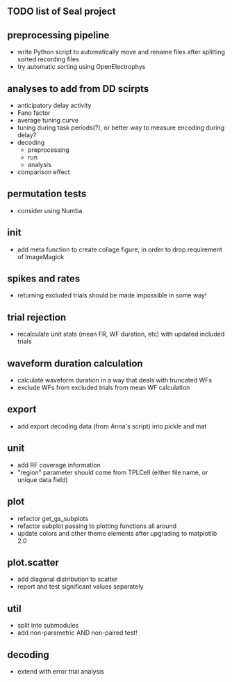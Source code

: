 TODO list of Seal project
-------------------------

preprocessing pipeline
----------------------
  - write Python script to automatically move and rename files after splitting sorted recording files
  - try automatic sorting using OpenElectrophys


analyses to add from DD scirpts
-------------------------------
  - anticipatory delay activity
  - Fano factor
  - average tuning curve
  - tuning during task periods(?), or better way to measure encoding during delay?
  - decoding
    - preprocessing
    - run
    - analysis
  - comparison effect


permutation tests
-----------------
  - consider using Numba


init
----
  - add meta function to create collage figure, in order to drop requirement of ImageMagick


spikes and rates
----------------
  - returning excluded trials should be made impossible in some way!


trial rejection
---------------
 - recalculate unit stats (mean FR, WF duration, etc) with updated included trials


waveform duration calculation
-----------------------------
- calculate waveform duration in a way that deals with truncated WFs
- exclude WFs from excluded trials from mean WF calculation


export
------
  - add export decoding data (from Anna's script) into pickle and mat

unit
----
  - add RF coverage information
  - "region" parameter should come from TPLCell (either file name, or unique data field)


plot
----
  - refactor get_gs_subplots
  - refactor subplot passing to plotting functions all around
  - update colors and other theme elements after upgrading to matplotlib 2.0


plot.scatter
------------
  - add diagonal distribution to scatter
  - report and test significant values separately


util
----
  - split into submodules
  - add non-parametric AND non-paired test!


decoding
--------
  - extend with error trial analysis
